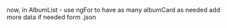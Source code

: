 now, in AlbumList - use ngFor to have as many albumCard as needed
add more data if needed form .json
